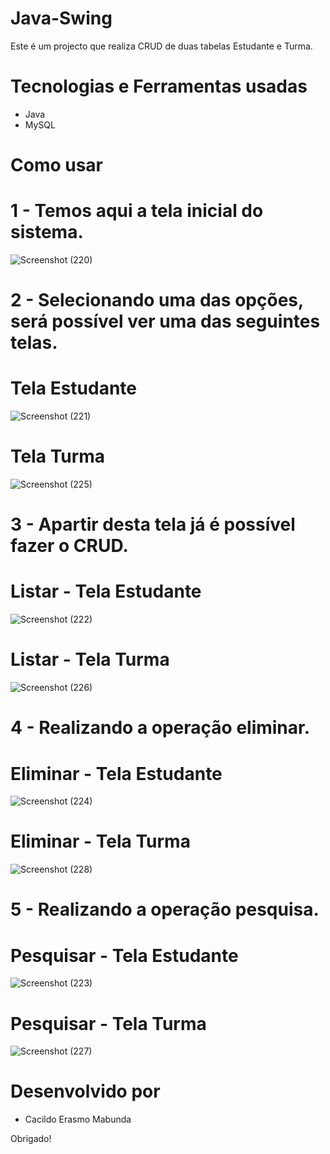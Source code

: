 # Java-Swing
Este é um projecto que realiza CRUD de duas tabelas Estudante e Turma.

# Tecnologias e Ferramentas usadas
 * Java
 * MySQL
 
# Como usar
# 1 - Temos aqui a tela inicial do sistema.
![Screenshot (220)](https://user-images.githubusercontent.com/71551874/132042951-4ed1bd43-7ebd-4485-bb59-0fbd146699f5.png)

# 2 - Selecionando uma das opções, será possível ver uma das seguintes telas.
# Tela Estudante
![Screenshot (221)](https://user-images.githubusercontent.com/71551874/132043304-51c8e678-3f56-4e7a-aaf9-fe3bb07be979.png)
# Tela Turma
![Screenshot (225)](https://user-images.githubusercontent.com/71551874/132043358-de49448e-fa0a-45d3-8da3-0f1ec69f5a66.png)

# 3 - Apartir desta tela já é possível fazer o CRUD.
# Listar - Tela Estudante
![Screenshot (222)](https://user-images.githubusercontent.com/71551874/132044139-9343ca76-881c-4467-bd2a-e08fe1d6fc30.png)
# Listar - Tela Turma
![Screenshot (226)](https://user-images.githubusercontent.com/71551874/132043644-5f59b058-db88-43a2-859e-2166c7271da1.png)

# 4 - Realizando a operação eliminar.
# Eliminar - Tela Estudante
![Screenshot (224)](https://user-images.githubusercontent.com/71551874/132044275-579e3e39-d9e1-4d72-b338-468cf1b6389b.png)
# Eliminar - Tela Turma
![Screenshot (228)](https://user-images.githubusercontent.com/71551874/132044313-875e4901-9c24-430c-8260-4b7c42c8b278.png)

# 5 - Realizando a operação pesquisa.
# Pesquisar - Tela Estudante
![Screenshot (223)](https://user-images.githubusercontent.com/71551874/132044827-dee8b7f1-7798-4305-b22a-fbe376446a23.png)
# Pesquisar - Tela Turma
![Screenshot (227)](https://user-images.githubusercontent.com/71551874/132044883-4b931789-862e-4496-86ae-43724ed74993.png)



# Desenvolvido por
 * Cacildo Erasmo Mabunda

Obrigado!













